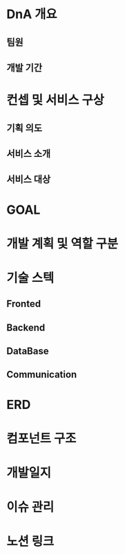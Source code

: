 # DnA 개요
## 팀원
## 개발 기간

# 컨셉 및 서비스 구상
## 기획 의도
## 서비스 소개
## 서비스 대상


# GOAL

# 개발 계획 및 역할 구분


# 기술 스텍
## Fronted
## Backend
## DataBase
## Communication

# ERD


# 컴포넌트 구조


# 개발일지


# 이슈 관리


# 노션 링크

